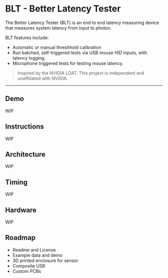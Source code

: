 # BLT - Better Latency Tester
The Better Latency Tester (BLT) is an end to end latency measuring device that measures system latency from input to photon.

BLT features include:
- Automatic or manual threshhold calibration
- Run batched, self-triggered tests via USB mouse HID inputs, with latency logging.
- Microphone triggered tests for testing mouse latency.

> Inspired by the NVIDIA LDAT. This project is independent and unaffiliated with NVIDIA.

---
## Demo
WIP

## Instructions
WIP

## Architecture
WIP

## Timing
WIP

## Hardware
WIP

## Roadmap
- Readme and License
- Example data and demo
- 3D printed enclosure for sensor
- Composite USB
- Custom PCBs

